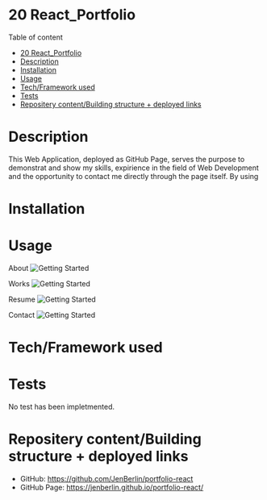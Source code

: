 # 20 React_Portfolio

Table of content

- [20 React_Portfolio](#20-react_portfolio)
- [Description](#description)
- [Installation](#installation)
- [Usage](#usage)
- [Tech/Framework used](#techframework-used)
- [Tests](#tests)
- [Repositery content/Building structure + deployed links](#repositery-contentbuilding-structure--deployed-links)

# Description

This Web Application, deployed as GitHub Page, serves the purpose to demonstrat and show my skills, expirience in the field of Web Development and the opportunity to contact me directly through the page itself. By using

# Installation

# Usage

About
![Getting Started](./image/ScreenShot_1.png)

Works
![Getting Started](./image/ScreenShot_2.png)

Resume
![Getting Started](./image/ScreenShot_3.png)

Contact
![Getting Started](./image/ScreenShot_4.png)

# Tech/Framework used

# Tests

No test has been impletmented.

# Repositery content/Building structure + deployed links

- GitHub: https://github.com/JenBerlin/portfolio-react
- GitHub Page: https://jenberlin.github.io/portfolio-react/
